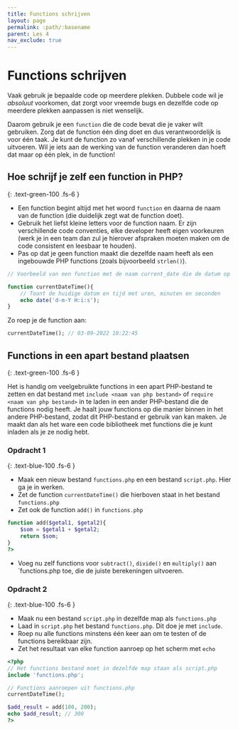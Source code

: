 ```yaml
---
title: Functions schrijven
layout: page 
permalink: :path/:basename 
parent: Les 4 
nav_exclude: true
---
```


# Functions schrijven

Vaak gebruik je bepaalde code op meerdere plekken. Dubbele code wil je *absoluut* voorkomen, dat zorgt voor vreemde bugs en dezelfde code op meerdere plekken aanpassen is niet wenselijk.

Daarom gebruik je een `function` die de code bevat die je vaker wilt gebruiken. Zorg dat de function één ding doet en dus verantwoordelijk is voor één taak.
Je kunt de function zo vanaf verschillende plekken in je code uitvoeren. Wil je iets aan de werking van de function veranderen dan hoeft dat maar op één plek, in de function!

## Hoe schrijf je zelf een function in PHP?
{: .text-green-100 .fs-6 }

- Een function begint altijd met het woord `function` en daarna de naam van de function (die duidelijk zegt wat de function doet). 
- Gebruik het liefst kleine letters voor de function naam. Er zijn verschillende code conventies, elke developer heeft eigen voorkeuren (werk je in een team dan zul je hierover afspraken moeten maken om de code consistent en leesbaar te houden).
- Pas op dat je geen function maakt die dezelfde naam heeft als een ingebouwde PHP functions (zoals bijvoorbeeld `strlen()`). 

```php
// Voorbeeld van een function met de naam current_date die de datum op het scherm zet

function currentDateTime(){
    // Toont de huidige datum en tijd met uren, minuten en seconden
    echo date('d-m-Y H:i:s');
}
```

Zo roep je de function aan:

```php
currentDateTime(); // 03-09-2022 10:22:45

```

## Functions in een apart bestand plaatsen
{: .text-green-100 .fs-6 }

Het is handig om veelgebruikte functions in een apart PHP-bestand te zetten en dat bestand met `include <naam van php bestand>` of `require <naam van php bestand>` in te laden in een ander PHP-bestand die de functions nodig heeft.
Je haalt jouw functions op die manier binnen in het andere PHP-bestand, zodat dit PHP-bestand er gebruik van kan maken. Je maakt dan als het ware een code bibliotheek met functions die je kunt inladen als je ze nodig hebt.

### Opdracht 1
{: .text-blue-100 .fs-6 }

- Maak een nieuw bestand `functions.php` en een bestand `script.php`. Hier ga je in werken.
- Zet de function `currentDateTime()` die hierboven staat in het bestand `functions.php`
- Zet ook de function `add()` in `functions.php`

```php
function add($getal1, $getal2){
    $som = $getal1 + $getal2;
    return $som;
}
?>
```

- Voeg nu zelf functions voor `subtract()`, `divide()` en `multiply()` aan `functions.php toe, die de juiste berekeningen uitvoeren. 

### Opdracht 2
{: .text-blue-100 .fs-6 }

- Maak nu een bestand `script.php` in dezelfde map als `functions.php`
- Laad in `script.php` het bestand `functions.php`. Dit doe je met `include`.
- Roep nu alle functions minstens één keer aan om te testen of de functions bereikbaar zijn.
- Zet het resultaat van elke function aanroep op het scherm met `echo`

```php
<?php
// Het functions bestand moet in dezelfde map staan als script.php
include 'functions.php';

// Functions aanroepen uit functions.php
currentDateTime();

$add_result = add(100, 200);
echo $add_result; // 300
?>
```


